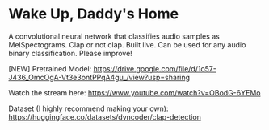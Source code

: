 # Wake Up, Daddy's Home

A convolutional neural network that classifies audio samples as MelSpectograms. Clap or not clap. Built live. Can be used for any audio binary classification. Please improve!

[NEW] Pretrained Model:
https://drive.google.com/file/d/1o57-J436_OmcOgA-Vt3e3ontPPqA4gu_/view?usp=sharing

Watch the stream here: https://www.youtube.com/watch?v=OBodG-6YEMo

Dataset (I highly recommend making your own): https://huggingface.co/datasets/dvncoder/clap-detection
